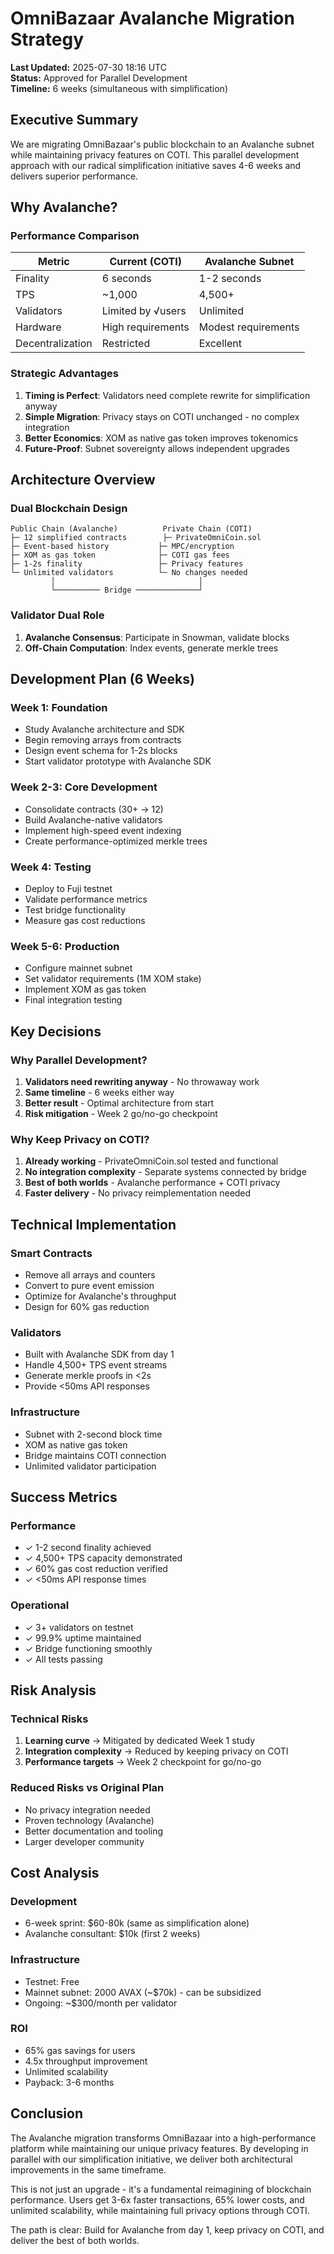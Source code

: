 # OmniBazaar Avalanche Migration Strategy

**Last Updated:** 2025-07-30 18:16 UTC  
**Status:** Approved for Parallel Development  
**Timeline:** 6 weeks (simultaneous with simplification)

## Executive Summary

We are migrating OmniBazaar's public blockchain to an Avalanche subnet while maintaining privacy features on COTI. This parallel development approach with our radical simplification initiative saves 4-6 weeks and delivers superior performance.

## Why Avalanche?

### Performance Comparison
| Metric | Current (COTI) | Avalanche Subnet |
|--------|----------------|------------------|
| Finality | 6 seconds | 1-2 seconds |
| TPS | ~1,000 | 4,500+ |
| Validators | Limited by √users | Unlimited |
| Hardware | High requirements | Modest requirements |
| Decentralization | Restricted | Excellent |

### Strategic Advantages
1. **Timing is Perfect**: Validators need complete rewrite for simplification anyway
2. **Simple Migration**: Privacy stays on COTI unchanged - no complex integration
3. **Better Economics**: XOM as native gas token improves tokenomics
4. **Future-Proof**: Subnet sovereignty allows independent upgrades

## Architecture Overview

### Dual Blockchain Design
```
Public Chain (Avalanche)          Private Chain (COTI)
├─ 12 simplified contracts        ├─ PrivateOmniCoin.sol
├─ Event-based history           ├─ MPC/encryption
├─ XOM as gas token              ├─ COTI gas fees
├─ 1-2s finality                 ├─ Privacy features
└─ Unlimited validators          └─ No changes needed
         │                                │
         └────────── Bridge ──────────────┘
```

### Validator Dual Role
1. **Avalanche Consensus**: Participate in Snowman, validate blocks
2. **Off-Chain Computation**: Index events, generate merkle trees

## Development Plan (6 Weeks)

### Week 1: Foundation
- Study Avalanche architecture and SDK
- Begin removing arrays from contracts
- Design event schema for 1-2s blocks
- Start validator prototype with Avalanche SDK

### Week 2-3: Core Development
- Consolidate contracts (30+ → 12)
- Build Avalanche-native validators
- Implement high-speed event indexing
- Create performance-optimized merkle trees

### Week 4: Testing
- Deploy to Fuji testnet
- Validate performance metrics
- Test bridge functionality
- Measure gas cost reductions

### Week 5-6: Production
- Configure mainnet subnet
- Set validator requirements (1M XOM stake)
- Implement XOM as gas token
- Final integration testing

## Key Decisions

### Why Parallel Development?
1. **Validators need rewriting anyway** - No throwaway work
2. **Same timeline** - 6 weeks either way
3. **Better result** - Optimal architecture from start
4. **Risk mitigation** - Week 2 go/no-go checkpoint

### Why Keep Privacy on COTI?
1. **Already working** - PrivateOmniCoin.sol tested and functional
2. **No integration complexity** - Separate systems connected by bridge
3. **Best of both worlds** - Avalanche performance + COTI privacy
4. **Faster delivery** - No privacy reimplementation needed

## Technical Implementation

### Smart Contracts
- Remove all arrays and counters
- Convert to pure event emission
- Optimize for Avalanche's throughput
- Design for 60% gas reduction

### Validators
- Built with Avalanche SDK from day 1
- Handle 4,500+ TPS event streams
- Generate merkle proofs in <2s
- Provide <50ms API responses

### Infrastructure
- Subnet with 2-second block time
- XOM as native gas token
- Bridge maintains COTI connection
- Unlimited validator participation

## Success Metrics

### Performance
- ✓ 1-2 second finality achieved
- ✓ 4,500+ TPS capacity demonstrated
- ✓ 60% gas cost reduction verified
- ✓ <50ms API response times

### Operational
- ✓ 3+ validators on testnet
- ✓ 99.9% uptime maintained
- ✓ Bridge functioning smoothly
- ✓ All tests passing

## Risk Analysis

### Technical Risks
1. **Learning curve** → Mitigated by dedicated Week 1 study
2. **Integration complexity** → Reduced by keeping privacy on COTI
3. **Performance targets** → Week 2 checkpoint for go/no-go

### Reduced Risks vs Original Plan
- No privacy integration needed
- Proven technology (Avalanche)
- Better documentation and tooling
- Larger developer community

## Cost Analysis

### Development
- 6-week sprint: $60-80k (same as simplification alone)
- Avalanche consultant: $10k (first 2 weeks)

### Infrastructure
- Testnet: Free
- Mainnet subnet: 2000 AVAX (~$70k) - can be subsidized
- Ongoing: ~$300/month per validator

### ROI
- 65% gas savings for users
- 4.5x throughput improvement
- Unlimited scalability
- Payback: 3-6 months

## Conclusion

The Avalanche migration transforms OmniBazaar into a high-performance platform while maintaining our unique privacy features. By developing in parallel with our simplification initiative, we deliver both architectural improvements in the same timeframe.

This is not just an upgrade - it's a fundamental reimagining of blockchain performance. Users get 3-6x faster transactions, 65% lower costs, and unlimited scalability, while maintaining full privacy options through COTI.

The path is clear: Build for Avalanche from day 1, keep privacy on COTI, and deliver the best of both worlds.